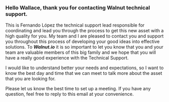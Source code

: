 ### Hello Wallace, thank you for contacting Walnut technical support.

This is Fernando López the technical support lead responsible for coordinating and lead you through the process to get this new asset with a high quality for you.
My team and I are pleased to contact you and support you throughout this process of developing your good ideas into effective solutions.
To ***Walnut.io*** it is so important to let you know that you and your team are valuable members of this big family and we hope that you will have a really good experience with the Technical Support.

I would like to understand better your needs and expectations, so I want to know the best day and time that we can meet to talk more about the asset that you are looking for. 

Please let us know the best time to set up a meeting.
If you have any question, feel free to reply to this email at your convenience.
